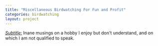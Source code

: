 ```yaml
---
title: "Miscellaneous Birdwatching For Fun and Profit"
categories: birdwatching
layout: project
---
```

<ins>*Subtitle:*</ins> Inane musings on a hobby I enjoy but don't understand, and on which I am not qualified to speak.


